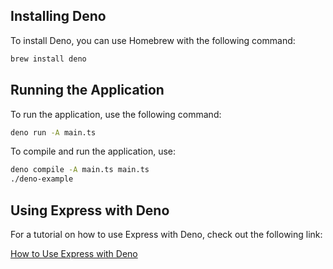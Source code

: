 ## Installing Deno

To install Deno, you can use Homebrew with the following command:

```bash
brew install deno
```

## Running the Application

To run the application, use the following command:

```bash
deno run -A main.ts
```

To compile and run the application, use:

```bash
deno compile -A main.ts main.ts
./deno-example
```

## Using Express with Deno

For a tutorial on how to use Express with Deno, check out the following link:

[How to Use Express with Deno](https://docs.deno.com/runtime/tutorials/how_to_with_npm/express/)
